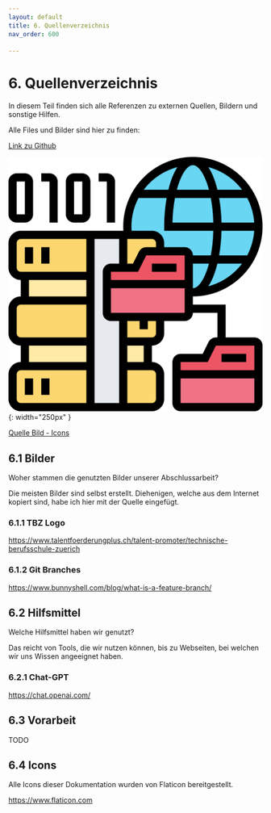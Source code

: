 ```yaml
---
layout: default
title: 6. Quellenverzeichnis
nav_order: 600

---
```


# 6. Quellenverzeichnis

In diesem Teil finden sich alle Referenzen zu externen Quellen, Bildern und sonstige Hilfen.

Alle Files und Bilder sind hier zu finden:

[Link zu Github](https://github.com/Euthal02/SemArb4_GameLobby/tree/main/docs/ressources)

![Sources](../ressources/icons/sources.png){: width="250px" }

[Quelle Bild - Icons](./600-quellen.html#64-icons)

## 6.1 Bilder

Woher stammen die genutzten Bilder unserer Abschlussarbeit?

Die meisten Bilder sind selbst erstellt. Diehenigen, welche aus dem Internet kopiert sind, habe ich hier mit der Quelle eingefügt.

### 6.1.1 TBZ Logo

<https://www.talentfoerderungplus.ch/talent-promoter/technische-berufsschule-zuerich>

### 6.1.2 Git Branches

<https://www.bunnyshell.com/blog/what-is-a-feature-branch/>

## 6.2 Hilfsmittel

Welche Hilfsmittel haben wir genutzt?

Das reicht von Tools, die wir nutzen können, bis zu Webseiten, bei welchen wir uns Wissen angeeignet haben.

### 6.2.1 Chat-GPT

<https://chat.openai.com/>

## 6.3 Vorarbeit

TODO

## 6.4 Icons

Alle Icons dieser Dokumentation wurden von Flaticon bereitgestellt.

<https://www.flaticon.com>
